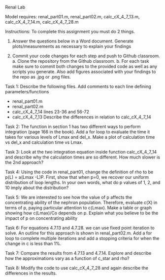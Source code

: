 Renal Lab

Model requires: renal_part01.m, renal_part02.m, calc_cX_4_7_13.m, calc_cX_4_7_14.m, calc_cX_4_7_28.m

Instructions: To complete this assignment you must do 2 things. 
1)	Answer the questions below in a Word document. Generate plots/measurements as necessary to explain your findings

2)	Commit your code changes for each step and push to Github classroom. 
a.	Clone the repository from the Github classroom.
b.	For each task make sure to commit both changes to the provided code as well as any scripts you generate. Also add figures associated with your findings to the repo as .jpg or .png files.


Task 1: Describe the following files. Add comments to each line defining parameters/functions
-	renal_part01.m
-	renal_part02.m
-	calc_cX_4_7_14 lines 23-36 and 56-72
-	calc_cX_4_7_13 Describe the differences in relation to calc_cX_4_7_14


Task 2: The function in section 1 has two different ways to perform integration 
(page 166 in the book). Add a for loop to evaluate the time it takes for various levels of 
Lmax and del_x. Make a plot of calculation time vs del_x and calculation time vs Lmax.


Task 3: Look at the two integration equation inside function calc_cX_4_7_14 
and describe why the calculation times are so different. How much slower is the 2nd approach?


Task 4: Using the code in renal_part01, change the definition of rho to be p(L) = a(Lmax -L)P. 
First, show that when p=0, we recover our uniform distribution of loop lengths. 
In your own words, what do p values of 1, 2, and 10 imply about the distribution?


Task 5: We are interested to see how the value of p affects the concentrating ability of the nephron population.
 Therefore, evaluate c(X) in terms of p, paying particular attention to c(Lmax). Make a table or graph showing how 
c(Lmax)/Co depends on p.  Explain what you believe to be the impact of p on concentrating ability


Task 6: For equations 4.7.13 and 4.7.28. we can use fixed point iteration to solve.
 An outline for this approach is shown in renal_part02.m. Add a for loop to complete multiple iterations 
and add a stopping criteria for when the change in c is less than 1%.


Task 7: Compare the results from 4.7.13 and 4.7.14. Explore and describe how the approximations vary as a function of c_star and rho?


Task 8: Modify the code to use calc_cX_4_7_28 and again describe the differences in the results.

